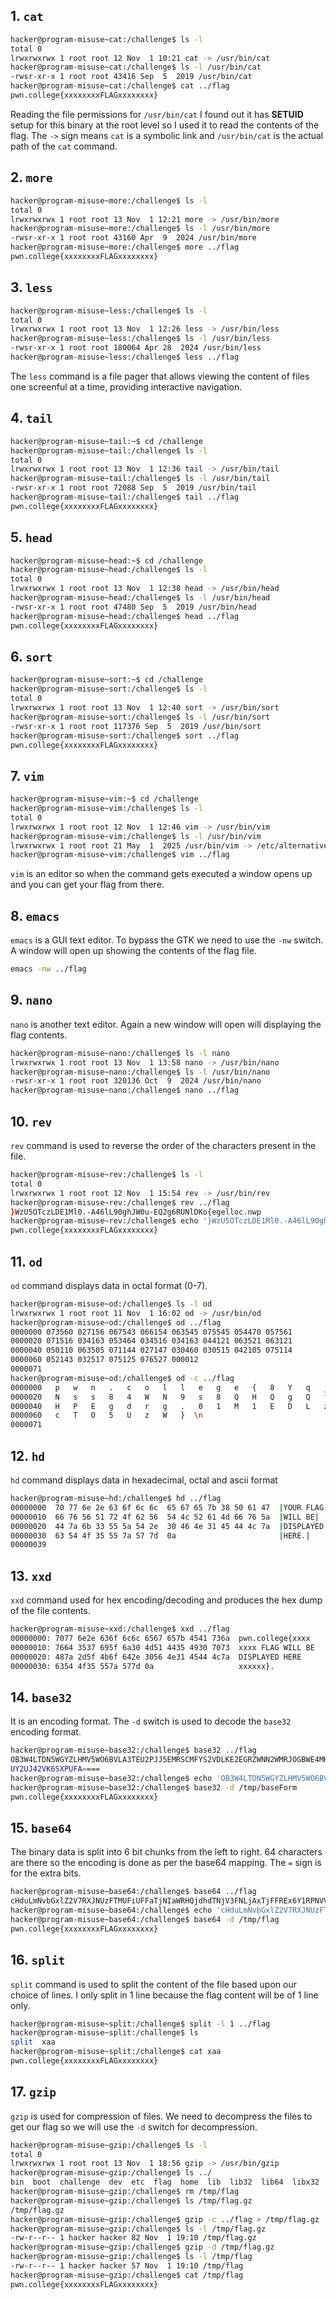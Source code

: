 
## 1. `cat`

```bash
hacker@program-misuse~cat:/challenge$ ls -l
total 0
lrwxrwxrwx 1 root root 12 Nov  1 10:21 cat -> /usr/bin/cat
hacker@program-misuse~cat:/challenge$ ls -l /usr/bin/cat
-rwsr-xr-x 1 root root 43416 Sep  5  2019 /usr/bin/cat
hacker@program-misuse~cat:/challenge$ cat ../flag
pwn.college{xxxxxxxxFLAGxxxxxxxx}
```

Reading the file permissions for `/usr/bin/cat` I found out it has **SETUID** setup for this binary at the root level so I used it to read the contents of the flag. The `->` sign means `cat` is a symbolic link and `/usr/bin/cat` is the actual path of the `cat` command.


## 2. `more`

```bash
hacker@program-misuse~more:/challenge$ ls -l
total 0
lrwxrwxrwx 1 root root 13 Nov  1 12:21 more -> /usr/bin/more
hacker@program-misuse~more:/challenge$ ls -l /usr/bin/more
-rwsr-xr-x 1 root root 43160 Apr  9  2024 /usr/bin/more
hacker@program-misuse~more:/challenge$ more ../flag
pwn.college{xxxxxxxxFLAGxxxxxxxx}
```


## 3. `less`

```bash
hacker@program-misuse~less:/challenge$ ls -l
total 0
lrwxrwxrwx 1 root root 13 Nov  1 12:26 less -> /usr/bin/less
hacker@program-misuse~less:/challenge$ ls -l /usr/bin/less
-rwsr-xr-x 1 root root 180064 Apr 28  2024 /usr/bin/less
hacker@program-misuse~less:/challenge$ less ../flag
```

The `less` command is a file pager that allows viewing the content of files one screenful at a time, providing interactive navigation.


## 4. `tail`

```bash
hacker@program-misuse~tail:~$ cd /challenge
hacker@program-misuse~tail:/challenge$ ls -l
total 0
lrwxrwxrwx 1 root root 13 Nov  1 12:36 tail -> /usr/bin/tail
hacker@program-misuse~tail:/challenge$ ls -l /usr/bin/tail
-rwsr-xr-x 1 root root 72088 Sep  5  2019 /usr/bin/tail
hacker@program-misuse~tail:/challenge$ tail ../flag
pwn.college{xxxxxxxxFLAGxxxxxxxx}
```


## 5. `head`

```bash
hacker@program-misuse~head:~$ cd /challenge
hacker@program-misuse~head:/challenge$ ls -l
total 0
lrwxrwxrwx 1 root root 13 Nov  1 12:38 head -> /usr/bin/head
hacker@program-misuse~head:/challenge$ ls -l /usr/bin/head
-rwsr-xr-x 1 root root 47480 Sep  5  2019 /usr/bin/head
hacker@program-misuse~head:/challenge$ head ../flag
pwn.college{xxxxxxxxFLAGxxxxxxxx}
```


## 6. `sort`

```bash
hacker@program-misuse~sort:~$ cd /challenge
hacker@program-misuse~sort:/challenge$ ls -l
total 0
lrwxrwxrwx 1 root root 13 Nov  1 12:40 sort -> /usr/bin/sort
hacker@program-misuse~sort:/challenge$ ls -l /usr/bin/sort
-rwsr-xr-x 1 root root 117376 Sep  5  2019 /usr/bin/sort
hacker@program-misuse~sort:/challenge$ sort ../flag
pwn.college{xxxxxxxxFLAGxxxxxxxx}
```


## 7. `vim`

```bash
hacker@program-misuse~vim:~$ cd /challenge
hacker@program-misuse~vim:/challenge$ ls -l
total 0
lrwxrwxrwx 1 root root 12 Nov  1 12:46 vim -> /usr/bin/vim
hacker@program-misuse~vim:/challenge$ ls -l /usr/bin/vim
lrwxrwxrwx 1 root root 21 May  1  2025 /usr/bin/vim -> /etc/alternatives/vim
hacker@program-misuse~vim:/challenge$ vim ../flag
```

`vim` is an editor so when the command gets executed a window opens up and you can get your flag from there.


## 8. `emacs`

`emacs` is a GUI text editor. To bypass the GTK we need to use the `-nw` switch. A window will open up showing the contents of the flag file.

```bash
emacs -nw ../flag
```


## 9. `nano`

`nano` is another text editor. Again a new window will open will displaying the flag contents.

```bash
hacker@program-misuse~nano:/challenge$ ls -l nano 
lrwxrwxrwx 1 root root 13 Nov  1 13:58 nano -> /usr/bin/nano
hacker@program-misuse~nano:/challenge$ ls -l /usr/bin/nano
-rwsr-xr-x 1 root root 320136 Oct  9  2024 /usr/bin/nano
hacker@program-misuse~nano:/challenge$ nano ../flag
```


## 10. `rev`

`rev` command is used to reverse the order of the characters present in the file.

```bash
hacker@program-misuse~rev:/challenge$ ls -l
total 0
lrwxrwxrwx 1 root root 12 Nov  1 15:54 rev -> /usr/bin/rev
hacker@program-misuse~rev:/challenge$ rev ../flag
}WzU5OTczLDE1Ml0.-A46lL90ghJW0u-EQ2g6RUNlDKo{egelloc.nwp
hacker@program-misuse~rev:/challenge$ echo '}WzU5OTczLDE1Ml0.-A46lL90ghJW0u-EQ2g6RUNlDKo{egelloc.nwp' | rev
pwn.college{xxxxxxxxFLAGxxxxxxxx}
```


## 11. `od`

`od` command displays data in octal format (0-7). 

```bash
hacker@program-misuse~od:/challenge$ ls -l od
lrwxrwxrwx 1 root root 11 Nov  1 16:02 od -> /usr/bin/od
hacker@program-misuse~od:/challenge$ od ../flag
0000000 073560 027156 067543 066154 063545 075545 054470 057561
0000020 071516 034163 053464 034516 034163 044121 063521 063121
0000040 050110 063505 071144 027147 030460 030515 042105 075114
0000060 052143 032517 075125 076527 000012
0000071
hacker@program-misuse~od:/challenge$ od -c ../flag
0000000   p   w   n   .   c   o   l   l   e   g   e   {   8   Y   q   _
0000020   N   s   s   8   4   W   N   9   s   8   Q   H   Q   g   Q   f
0000040   H   P   E   g   d   r   g   .   0   1   M   1   E   D   L   z
0000060   c   T   O   5   U   z   W   }  \n
0000071
```


## 12. `hd`

`hd` command displays data in hexadecimal, octal and ascii format

```bash
hacker@program-misuse~hd:/challenge$ hd ../flag
00000000  70 77 6e 2e 63 6f 6c 6c  65 67 65 7b 38 50 61 47  |YOUR FLAG|
00000010  66 76 56 51 72 4f 62 56  54 4c 52 61 4d 66 76 5a  |WILL BE|
00000020  44 7a 6b 33 55 5a 54 2e  30 46 4e 31 45 44 4c 7a  |DISPLAYED|
00000030  63 54 4f 35 55 7a 57 7d  0a                       |HERE.|
00000039

```


## 13. `xxd`

`xxd` command used for hex encoding/decoding and produces the hex dump of the file contents.

```bash
hacker@program-misuse~xxd:/challenge$ xxd ../flag
00000000: 7077 6e2e 636f 6c6c 6567 657b 4541 736a  pwn.college{xxxx
00000010: 7664 3537 695f 6a30 4d51 4435 4930 7073  xxxx FLAG WILL BE
00000020: 487a 2d5f 4b6f 642e 3056 4e31 4544 4c7a  DISPLAYED HERE
00000030: 6354 4f35 557a 577d 0a                   xxxxxx}.
```


## 14. `base32`

It is an encoding format. The `-d` switch is used to decode the `base32` encoding format.

```bash
hacker@program-misuse~base32:/challenge$ base32 ../flag
OB3W4LTDN5WGYZLHMV5WO6BVLA3TEU2PJJ5EMRSCMFYS2VDLKE2EGRZWNN2WMRJOGBWE4MKFIRGH
UY2UJ42VK6SXPUFA====
hacker@program-misuse~base32:/challenge$ echo 'OB3W4LTDN5WGYZLHMV5WO6BVLA3TEU2PJJ5EMRSCMFYS2VDLKE2EGRZWNN2WMRJOGBWE4MKFIRGHUY2UJ42VK6SXPUFA====' > /tmp/baseForm
hacker@program-misuse~base32:/challenge$ base32 -d /tmp/baseForm 
pwn.college{xxxxxxxxFLAGxxxxxxxx}
```


## 15. `base64`

The binary data is split into 6 bit chunks from the left to right. 64 characters are there so the encoding is done as per the base64 mapping. The `=` sign is for the extra bits.

```bash
hacker@program-misuse~base64:/challenge$ base64 ../flag
cHduLmNvbGxlZ2V7RXJNUzFTMUFiUFFaTjNIaWRHQjdhdTNjV3FNLjAxTjFFREx6Y1RPNVV6V30K
hacker@program-misuse~base64:/challenge$ echo 'cHduLmNvbGxlZ2V7RXJNUzFTMUFiUFFaTjNIaWRHQjdhdTNjV3FNLjAxTjFFREx6Y1RPNVV6V30K' > /tmp/flag
hacker@program-misuse~base64:/challenge$ base64 -d /tmp/flag
pwn.college{xxxxxxxxFLAGxxxxxxxx}
```


## 16. `split`

`split` command is used to split the content of the file based upon our choice of lines. I only split in 1 line because the flag content will be of 1 line only.

```bash
hacker@program-misuse~split:/challenge$ split -l 1 ../flag
hacker@program-misuse~split:/challenge$ ls
split  xaa
hacker@program-misuse~split:/challenge$ cat xaa
pwn.college{xxxxxxxxFLAGxxxxxxxx}
```


## 17. `gzip`

`gzip` is used for compression of files. We need to decompress the files to get our flag so we will use the `-d` switch for decompression.

```bash
hacker@program-misuse~gzip:/challenge$ ls -l
total 0
lrwxrwxrwx 1 root root 13 Nov  1 18:56 gzip -> /usr/bin/gzip
hacker@program-misuse~gzip:/challenge$ ls ../
bin  boot  challenge  dev  etc  flag  home  lib  lib32  lib64  libx32  media  mnt  nix  opt  proc  root  run  sbin  srv  sys  tmp  usr  var
hacker@program-misuse~gzip:/challenge$ rm /tmp/flag
hacker@program-misuse~gzip:/challenge$ ls /tmp/flag.gz 
/tmp/flag.gz
hacker@program-misuse~gzip:/challenge$ gzip -c ../flag > /tmp/flag.gz 
hacker@program-misuse~gzip:/challenge$ ls -l /tmp/flag.gz 
-rw-r--r-- 1 hacker hacker 82 Nov  1 19:10 /tmp/flag.gz
hacker@program-misuse~gzip:/challenge$ gzip -d /tmp/flag.gz 
hacker@program-misuse~gzip:/challenge$ ls -l /tmp/flag 
-rw-r--r-- 1 hacker hacker 57 Nov  1 19:10 /tmp/flag
hacker@program-misuse~gzip:/challenge$ cat /tmp/flag 
pwn.college{xxxxxxxxFLAGxxxxxxxx}
```





